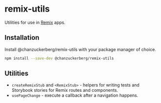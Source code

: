 # remix-utils

Utilities for use in [Remix](https://remix.run) apps.

## Installation

Install @chanzuckerberg/remix-utils with your package manager of choice.

```sh
npm install --save-dev @chanzuckerberg/remix-utils
```

## Utilities

- `createRemixStub` and `<RemixStub>` - helpers for writing tests and Storybook stories for Remix routes and components.
- `usePageChange` - execute a callback after a navigation happens.
